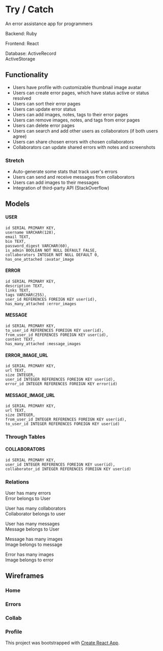 # Try / Catch 

An error assistance app for programmers 

Backend: 
Ruby 

Frontend: 
React 

Database: 
ActiveRecord  
ActiveStorage 


## Functionality 
* Users have profile with customizable thumbnail image avatar 
* Users can create error pages, which have status active or status resolved  
* Users can sort their error pages 
* Users can update error status
* Users can add images, notes, tags to their error pages
* Users can remove images, notes, and tags from error pages 
* Users can delete error pages
* Users can search and add other users as collaborators (if both users agree)
* Users can share chosen errors with chosen collaborators  
* Collaborators can update shared errors with notes and screenshots 

### Stretch 
* Auto-generate some stats that track user's errors 
* Users can send and receive messages from collaborators 
* Users can add images to their messages 
* Integration of third-party API (StackOverflow)


## Models 

#### USER
```
id SERIAL PRIMARY KEY,
username VARCHAR(128),
email TEXT,
bio TEXT,
password_digest VARCHAR(60),
is_admin BOOLEAN NOT NULL DEFAULT FALSE,
collaborators INTEGER NOT NULL DEFAULT 0,
has_one_attached :avatar_image 
```
#### ERROR
```
id SERIAL PRIMARY KEY,
description TEXT,
links TEXT,
tags VARCHAR(255),
user_id REFERENCES FOREIGN KEY user(id),
has_many_attached :error_images  
```
#### MESSAGE 
```
id SERIAL PRIMARY KEY,
to_user_id REFERENCES FOREIGN KEY user(id),
from_user_id REFERENCES FOREIGN KEY user(id),
content TEXT,
has_many_attached :message_images 
```
#### ERROR_IMAGE_URL
```
id SERIAL PRIMARY KEY,
url TEXT,
size INTEGER,
user_id INTEGER REFERENCES FOREIGN KEY user(id),
error_id INTEGER REFERENCES FOREIGN KEY error(id)
```
#### MESSAGE_IMAGE_URL
```
id SERIAL PRIMARY KEY,
url TEXT,
size INTEGER,
from_user_id INTEGER REFERENCES FOREIGN KEY user(id),
to_user_id INTEGER REFERENCES FOREIGN KEY user(id)
```
### Through Tables

#### COLLABORATORS
```
id SERIAL PRIMARY KEY,
user_id INTEGER REFERENCES FOREIGN KEY user(id),
collaborator_id INTEGER REFERENCES FOREIGN KEY user(id)
```

### Relations 
User has many errors  
Error belongs to User 

User has many collaborators  
Collaborator belongs to user 

User has many messages  
Message belongs to User 

Message has many images  
Image belongs to message 

Error has many images  
Image belongs to error 


## Wireframes 
### Home 

### Errors 

### Collab 

### Profile 



This project was bootstrapped with [Create React App](https://github.com/facebook/create-react-app).